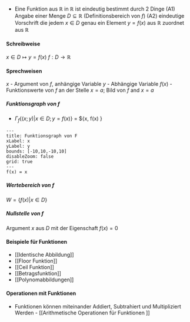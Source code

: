 - Eine Funktion aus $\mathbb{R}$ in $\mathbb{R}$ ist eindeutig bestimmt durch 2 Dinge
(A1) Angabe einer Menge $D \subseteq \mathbb{R}$ (Definitionsbereich von $f$)
(A2) eindeutige Vorschrift die jedem $x \in D$ genau ein Element $y=f(x)$ aus $\mathbb{R}$ zuordnet aus $\mathbb{R}$

#### Schreibweise
$x \in D \mapsto y=f(x)$            $f:D\rightarrow \mathbb{R}$

#### Sprechweisen
$x$ - Argument von $f$, anhängige Variable
$y$ - Abhängige Variable
$f(x)$ - Funktionswerte von $f$ an der Stelle $x=a$; Bild von $f$ and $x=a$

##### Funktionsgraph von $f$
- $\Gamma_f \{(x;y) | x \in D; y=f(x)\}$ = ${x, f(x) }

```functionplot
---
title: Funktionsgraph von F
xLabel: x
yLabel: y
bounds: [-10,10,-10,10]
disableZoom: false
grid: true
---
f(x) = x
```
##### Wertebereich von $f$ 
$W=\{f(x)|x \in D\}$

##### Nullstelle von $f$
Argument $x$ aus $D$ mit der Eigenschaft $f(x)=0$


#### Beispiele für Funktionen
- [[Identische Abbildung]]
- [[Floor Funktion]]
- [[Ceil Funktion]]
- [[Betragsfunktion]]
- [[Polynomabbildungen]]


#### Operationen mit Funktionen
- Funktionen können miteinander Addiert, Subtrahiert und Multipliziert Werden - [[Arithmetische Operationen für Funktionen ]]